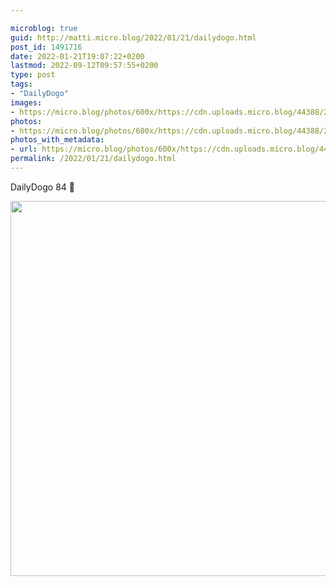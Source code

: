 ```yaml
---

microblog: true
guid: http://matti.micro.blog/2022/01/21/dailydogo.html
post_id: 1491716
date: 2022-01-21T19:07:22+0200
lastmod: 2022-09-12T09:57:55+0200
type: post
tags:
- "DailyDogo"
images:
- https://micro.blog/photos/600x/https://cdn.uploads.micro.blog/44388/2022/cbb26bc69b.jpg
photos:
- https://micro.blog/photos/600x/https://cdn.uploads.micro.blog/44388/2022/cbb26bc69b.jpg
photos_with_metadata:
- url: https://micro.blog/photos/600x/https://cdn.uploads.micro.blog/44388/2022/cbb26bc69b.jpg
permalink: /2022/01/21/dailydogo.html
---
```

DailyDogo 84 🐶

<img src="/media/uploads/2022/cbb26bc69b.jpg" width="600" height="600" alt="" />
